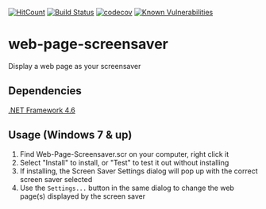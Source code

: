 [![HitCount](http://hits.dwyl.io/TioNoob/web-page-screensaver.svg)](http://hits.dwyl.io/TioNoob/web-page-screensaver)
[![Build Status](https://travis-ci.org/TioNoob/web-page-screensaver.svg?branch=master)](https://travis-ci.org/TioNoob/web-page-screensaver)
[![codecov](https://codecov.io/gh/TioNoob/web-page-screensaver/branch/master/graph/badge.svg)](https://codecov.io/gh/TioNoob/web-page-screensaver)
[![Known Vulnerabilities](https://snyk.io/test/github/TioNoob/web-page-screensaver/badge.svg)](https://snyk.io/test/github/TioNoob/web-page-screensaver)

# web-page-screensaver

Display a web page as your screensaver

## Dependencies

[.NET Framework 4.6](https://www.microsoft.com/en-us/download/details.aspx?id=48130)

## Usage (Windows 7 & up)

1. Find Web-Page-Screensaver.scr on your computer, right click it
2. Select "Install" to install, or "Test" to test it out without installing
3. If installing, the Screen Saver Settings dialog will pop up with the correct screen saver selected
4. Use the `Settings...` button in the same dialog to change the web page(s) displayed by the screen saver
